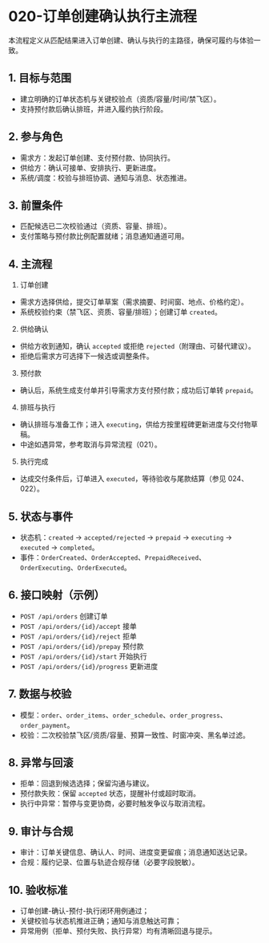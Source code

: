 # 020-订单创建确认执行主流程

本流程定义从匹配结果进入订单创建、确认与执行的主路径，确保可履约与体验一致。

## 1. 目标与范围
- 建立明确的订单状态机与关键校验点（资质/容量/时间/禁飞区）。
- 支持预付款后确认排班，并进入履约执行阶段。

## 2. 参与角色
- 需求方：发起订单创建、支付预付款、协同执行。
- 供给方：确认可接单、安排执行、更新进度。
- 系统/调度：校验与排班协调、通知与消息、状态推进。

## 3. 前置条件
- 匹配候选已二次校验通过（资质、容量、排班）。
- 支付策略与预付款比例配置就绪；消息通知通道可用。

## 4. 主流程
1) 订单创建
- 需求方选择供给，提交订单草案（需求摘要、时间窗、地点、价格约定）。
- 系统校验约束（禁飞区、资质、容量/排班）；创建订单 `created`。

2) 供给确认
- 供给方收到通知，确认 `accepted` 或拒绝 `rejected`（附理由、可替代建议）。
- 拒绝后需求方可选择下一候选或调整条件。

3) 预付款
- 确认后，系统生成支付单并引导需求方支付预付款；成功后订单转 `prepaid`。

4) 排班与执行
- 确认排班与准备工作；进入 `executing`，供给方按里程碑更新进度与交付物草稿。
- 中途如遇异常，参考取消与异常流程（021）。

5) 执行完成
- 达成交付条件后，订单进入 `executed`，等待验收与尾款结算（参见 024、022）。

## 5. 状态与事件
- 状态机：`created` → `accepted/rejected` → `prepaid` → `executing` → `executed` → `completed`。
- 事件：`OrderCreated`、`OrderAccepted`、`PrepaidReceived`、`OrderExecuting`、`OrderExecuted`。

## 6. 接口映射（示例）
- `POST /api/orders` 创建订单
- `POST /api/orders/{id}/accept` 接单
- `POST /api/orders/{id}/reject` 拒单
- `POST /api/orders/{id}/prepay` 预付款
- `POST /api/orders/{id}/start` 开始执行
- `POST /api/orders/{id}/progress` 更新进度

## 7. 数据与校验
- 模型：`order`、`order_items`、`order_schedule`、`order_progress`、`order_payment`。
- 校验：二次校验禁飞区/资质/容量、预算一致性、时窗冲突、黑名单过滤。

## 8. 异常与回滚
- 拒单：回退到候选选择；保留沟通与建议。
- 预付款失败：保留 `accepted` 状态，提醒补付或超时取消。
- 执行中异常：暂停与变更协商，必要时触发争议与取消流程。

## 9. 审计与合规
- 审计：订单关键信息、确认人、时间、进度变更留痕；消息通知送达记录。
- 合规：履约记录、位置与轨迹合规存储（必要字段脱敏）。

## 10. 验收标准
- 订单创建-确认-预付-执行闭环用例通过；
- 关键校验与状态机推进正确；通知与消息触达可靠；
- 异常用例（拒单、预付失败、执行异常）均有清晰回退与提示。
